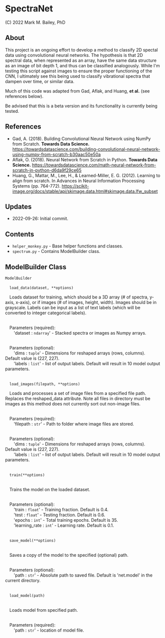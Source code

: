 # SpectraNet

(C) 2022 Mark M. Bailey, PhD

## About
This project is an ongoing effort to develop a method to classify 2D spectal data using convolutional neural networks.  The hypothesis is that 2D spectral data, when represented as an array, have the same data structure as an image of bit depth 1, and thus can be classified analogously.  While I'm testing this script against images to ensure the proper functioning of the CNN, I ultimately see this being used to classify vibrational spectra that dampen over time, or similar data.

Much of this code was adapted from Gad, Aflak, and Huang, **et al.** (see references below).

Be advised that this is a beta version and its functionality is currently being tested. 

## References
* Gad, A. (2018). Building Convolutional Neural Network using NumPy from Scratch. **Towards Data Science.** https://towardsdatascience.com/building-convolutional-neural-network-using-numpy-from-scratch-b30aac50e50a
* Aflak, O. (2018). Neural Network from Scratch in Python. **Towards Data Science.** https://towardsdatascience.com/math-neural-network-from-scratch-in-python-d6da9f29ce65
* Huang, G., Mattar, M., Lee, H., & Learned-Miller, E. G. (2012). Learning to align from scratch. In Advances in Neural Information Processing Systems (pp. 764-772). https://scikit-image.org/docs/stable/api/skimage.data.html#skimage.data.lfw_subset

## Updates
* 2022-09-26: Initial commit.

## Contents
* `helper_monkey.py` - Base helper functions and classes.
* `spectrum.py` - Contains ModelBuilder class.

## ModelBuilder Class
`ModelBuilder`<br>

 &emsp;`load_data(dataset, **options)`<br>
 
 &emsp;Loads dataset for training, which should be a 3D array (# of spectra, y-axis, x-axis), or if images (# of images, height, width).  Images should be in grayscale.  Labels can be input as a list of text labels (which will be converted to integer categorical labels).<br><br>
 
 &emsp;Parameters (required):<br>
     &emsp;&emsp;'dataset : `ndarray`' - Stacked spectra or images as Numpy arrays.<br><br>                                                
 
 &emsp;Parameters (optional):<br>
     &emsp;&emsp;'dims : `tuple`' - Dimensions for reshaped arrays (rows, columns). Default value is (227, 227).<br>
     &emsp;&emsp;'labels : `list`' - list of output labels.  Default will result in 10 model output parameters.<br><br>
     
 &emsp;`load_images(filepath, **options)`<br>
 
 &emsp;Loads and processes a set of image files from a specified file path.  Replaces the reshaped_data attribute.  Note all files in directory must be images as this method does not currently sort out non-image files.<br><br>
 
 &emsp;Parameters (required):<br>
     &emsp;&emsp;'filepath : `str`' - Path to folder where image files are stored.<br><br>                                             
 
&emsp;Parameters (optional):<br>
     &emsp;&emsp;'dims : `tuple`' - Dimensions for reshaped arrays (rows, columns). Default value is (227, 227).<br>
     &emsp;&emsp;'labels : `list`' - list of output labels.  Default will result in 10 model output parameters.<br><br>
     
 &emsp;`train(**options)`<br><br>
 
 &emsp;Trains the model on the loaded dataset.<br><br>
 
 &emsp;Parameters (optional):<br>
     &emsp;&emsp;'train : `float`' - Training fraction. Default is 0.4.<br>
     &emsp;&emsp;'test : `float`' - Testing fraction. Default is 0.6.<br>
     &emsp;&emsp;'epochs : `int`' - Total training epochs.  Default is 35.<br>
     &emsp;&emsp;'learning_rate : `int`' - Learning rate. Default is 0.1.<br><br>
     
 &emsp;`save_model(**options)`<br><br>
 
 &emsp;Saves a copy of the model to the specified (optional) path.<br><br>
 
 &emsp;Parameters (optional):<br>
     &emsp;&emsp;'path : `str`' - Absolute path to saved file.  Default is 'net.model' in the current directory.<br><br>
     
 &emsp;`load_model(path)`<br><br>
 
 &emsp;Loads model from specified path.<br><br>
 
 &emsp;Parameters (required):<br>
     &emsp;&emsp;'path : `str`' - location of model file.

